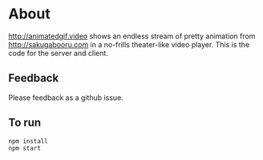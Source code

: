 # About

http://animatedgif.video shows an endless stream of pretty animation from http://sakugabooru.com in a no-frills theater-like video player. This is the code for the server and client.

## Feedback
Please feedback as a github issue.

## To run

```
npm install
npm start
```
